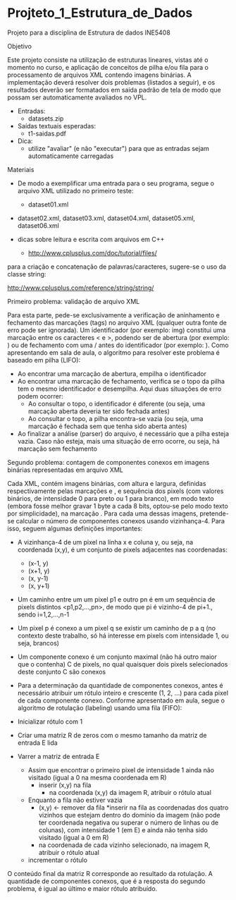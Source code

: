 # Projteto_1_Estrutura_de_Dados

Projeto para a disciplina de Estrutura de dados INE5408

Objetivo

Este projeto consiste na utilização de estruturas lineares, vistas até o momento no curso, e aplicação de conceitos de pilha e/ou fila para o processamento de arquivos XML contendo imagens binárias. A implementação deverá resolver dois problemas (listados a seguir), e os resultados deverão ser formatados em saída padrão de tela de modo que possam ser automaticamente avaliados no VPL.

* Entradas:
    * datasets.zip
* Saídas textuais esperadas:
    * t1-saidas.pdf
* Dica:
    * utilize "avaliar" (e não "executar") para que as entradas sejam automaticamente carregadas

Materiais

* De modo a exemplificar uma entrada para o seu programa, segue o arquivo XML utilizado no primeiro teste:
    * dataset01.xml

* dataset02.xml, dataset03.xml, dataset04.xml, dataset05.xml, dataset06.xml

* dicas sobre leitura e escrita com arquivos em C++
    * http://www.cplusplus.com/doc/tutorial/files/

para a criação e concatenação de palavras/caracteres, sugere-se o uso da classe string:

http://www.cplusplus.com/reference/string/string/

Primeiro problema: validação de arquivo XML

Para esta parte, pede-se exclusivamente a verificação de aninhamento e fechamento das marcações (tags) no arquivo XML (qualquer outra fonte de erro pode ser ignorada). Um identificador (por exemplo: img) constitui uma marcação entre os caracteres < e >, podendo ser de abertura (por exemplo: <img>) ou de fechamento com uma / antes do identificador (por exemplo: </img>). Como apresentando em sala de aula, o algoritmo para resolver este problema é baseado em pilha (LIFO):

* Ao encontrar uma marcação de abertura, empilha o identificador
* Ao encontrar uma marcação de fechamento, verifica se o topo da pilha tem o mesmo identificador e desempilha. Aqui duas situações de erro podem ocorrer:
    * Ao consultar o topo, o identificador é diferente (ou seja, uma marcação aberta deveria ter sido fechada antes)
    * Ao consultar o topo, a pilha encontra-se vazia (ou seja, uma marcação é fechada sem que tenha sido aberta antes)
* Ao finalizar a análise (parser) do arquivo, é necessário que a pilha esteja vazia. Caso não esteja, mais uma situação de erro ocorre, ou seja, há marcação sem fechamento

Segundo problema: contagem de componentes conexos em imagens binárias representadas em arquivo XML

Cada XML, contém imagens binárias, com altura e largura, definidas respectivamente pelas marcações <height> e <width>, e sequência dos pixels (com valores binários, de intensidade 0 para preto ou 1 para branco), em modo texto (embora fosse melhor gravar 1 byte a cada 8 bits, optou-se pelo modo texto por simplicidade), na marcação <data>. Para cada uma dessas imagens, pretende-se calcular o número de componentes conexos usando vizinhança-4. Para isso, seguem algumas definições importantes:

* A vizinhança-4 de um pixel na linha x e coluna y, ou seja, na coordenada (x,y), é um conjunto de pixels adjacentes nas coordenadas:
    * (x-1, y)
    * (x+1, y)
    * (x, y-1)
    * (x, y+1)
* Um caminho entre um um pixel p1 e outro pn é em um sequência de pixels distintos <p1,p2,...,pn>, de modo que pi é vizinho-4 de pi+1., sendo i=1,2,...,n-1
* Um pixel p é conexo a um pixel q se existir um caminho de p a q (no contexto deste trabalho, só há interesse em pixels com intensidade 1, ou seja, brancos)
* Um componente conexo é um conjunto maximal (não há outro maior que o contenha) C de pixels, no qual quaisquer dois pixels selecionados deste conjunto C são conexos
* Para a determinação da quantidade de componentes conexos, antes é necessário atribuir um rótulo inteiro e crescente (1, 2, ...) para cada pixel de cada componente conexo. Conforme apresentado em aula, segue o algoritmo de rotulação (labeling) usando uma fila (FIFO):

* Inicializar rótulo com 1
* Criar uma matriz R de zeros com o mesmo tamanho da matriz de entrada E lida
* Varrer a matriz de entrada E
    * Assim que encontrar o primeiro pixel de intensidade 1 ainda não visitado (igual a 0 na mesma coordenada em R)
        * inserir (x,y) na fila
            * na coordenada (x,y) da imagem R, atribuir o rótulo atual
    * Enquanto a fila não estiver vazia
        * (x,y) ← remover da fila
        *inserir na fila as coordenadas dos quatro vizinhos que estejam dentro do domínio da imagem (não pode ter coordenada negativa ou superar o número de linhas ou de colunas), com intensidade 1 (em E) e ainda não tenha sido visitado (igual a 0 em R)
        * na coordenada de cada vizinho selecionado, na imagem R, atribuir o rótulo atual
    * incrementar o rótulo
    
O conteúdo final da matriz R corresponde ao resultado da rotulação. A quantidade de componentes conexos, que é a resposta do segundo problema, é igual ao último e maior rótulo atribuído.
